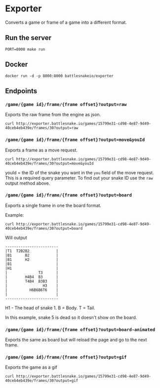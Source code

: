 # Exporter

Converts a game or frame of a game into a different format.

## Run the server

```shell
PORT=8000 make run
```

## Docker

```shell
docker run -d -p 8000:8000 battlesnakeio/exporter
```

## Endpoints

### `/game/{game id}/frame/{frame offset}?output=raw`

Exports the raw frame from the engine as json.

```shell
curl http://exporter.battlesnake.io/games/15799e31-cd98-4e87-9d49-40ceb4eb439e/frames/30?output=raw
```

### `/game/{game id}/frame/{frame offset}?output=move&youId`

Exports a frame as a move request.

```shell
curl http://exporter.battlesnake.io/games/15799e31-cd98-4e87-9d49-40ceb4eb439e/frames/30?output=move&youId
```

youId = the ID of the snake you want in the `you` field of the move request.  This is a required query parameter.  To find out your snake ID use the `raw` output method above.

### `/game/{game id}/frame/{frame offset}?output=board`

Exports a single frame in one the board format.

Example:

```shell
curl http://exporter.battlesnake.io/games/15799e31-cd98-4e87-9d49-40ceb4eb439e/frames/30?output=board
```

Will output

```none
------------------------
|T1  T2B2B2            |
|B1      B2            |
|B1      H2            |
|B1                    |
|H1                    |
|              T3      |
|        H4B4  B3      |
|        T4B4  B3B3    |
|                H3    |
|          H6B6B6T6    |
|                      |
------------------------
```

H1 - The head of snake 1.  B = Body.  T = Tail.

In this example, snake 5 is dead so it doesn't show on the board.

### `/game/{game id}/frame/{frame offset}?output=board-animated`

Exports the same as board but will reload the page and go to the next frame.

### `/game/{game id}/frame/{frame offset}?output=gif`

Exports the game as a gif

```shell
curl http://exporter.battlesnake.io/games/15799e31-cd98-4e87-9d49-40ceb4eb439e/frames/30?output=gif
```
